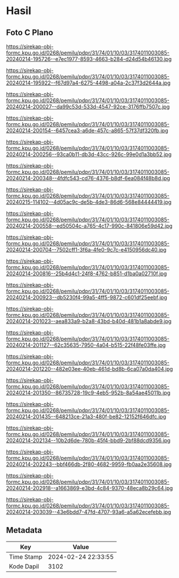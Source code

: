 # Hasil

## Foto C Plano

https://sirekap-obj-formc.kpu.go.id/0268/pemilu/pdpr/31/74/01/10/03/3174011003085-20240214-195726--e7ec1977-8593-4663-b284-d24d54b46130.jpg

https://sirekap-obj-formc.kpu.go.id/0268/pemilu/pdpr/31/74/01/10/03/3174011003085-20240214-195922--f67d97a4-6275-4498-a04a-2c37f3d2644a.jpg

https://sirekap-obj-formc.kpu.go.id/0268/pemilu/pdpr/31/74/01/10/03/3174011003085-20240214-200027--da99c53d-533d-4547-92ce-3176ffb7507c.jpg

https://sirekap-obj-formc.kpu.go.id/0268/pemilu/pdpr/31/74/01/10/03/3174011003085-20240214-200154--6457cea3-a6de-457c-a865-57f37df320fb.jpg

https://sirekap-obj-formc.kpu.go.id/0268/pemilu/pdpr/31/74/01/10/03/3174011003085-20240214-200256--93ca0b11-db3d-43cc-926c-99e0d1a3bb52.jpg

https://sirekap-obj-formc.kpu.go.id/0268/pemilu/pdpr/31/74/01/10/03/3174011003085-20240214-200348--4fdfc543-cd76-4376-b8df-6ea084f48b8d.jpg

https://sirekap-obj-formc.kpu.go.id/0268/pemilu/pdpr/31/74/01/10/03/3174011003085-20240215-114102--4d05ac9c-de5b-4de3-86d6-568e84444419.jpg

https://sirekap-obj-formc.kpu.go.id/0268/pemilu/pdpr/31/74/01/10/03/3174011003085-20240214-200558--ed50504c-a765-4c17-990c-841806e59d42.jpg

https://sirekap-obj-formc.kpu.go.id/0268/pemilu/pdpr/31/74/01/10/03/3174011003085-20240214-200704--7502cff1-3f6a-4fe0-9c7c-e4150956dc40.jpg

https://sirekap-obj-formc.kpu.go.id/0268/pemilu/pdpr/31/74/01/10/03/3174011003085-20240214-200816--25b4d4c1-24f8-4762-b851-d1ba0a02710f.jpg

https://sirekap-obj-formc.kpu.go.id/0268/pemilu/pdpr/31/74/01/10/03/3174011003085-20240214-200923--db5230f4-99a5-4ff5-9872-c601df25eebf.jpg

https://sirekap-obj-formc.kpu.go.id/0268/pemilu/pdpr/31/74/01/10/03/3174011003085-20240214-201023--aea833a9-b2a8-43bd-b40d-481b1a8abde9.jpg

https://sirekap-obj-formc.kpu.go.id/0268/pemilu/pdpr/31/74/01/10/03/3174011003085-20240214-201127--62c35635-7950-4a04-b515-22f48fe03ffe.jpg

https://sirekap-obj-formc.kpu.go.id/0268/pemilu/pdpr/31/74/01/10/03/3174011003085-20240214-201220--482e03ee-40eb-461d-bd8b-6ca07a0da404.jpg

https://sirekap-obj-formc.kpu.go.id/0268/pemilu/pdpr/31/74/01/10/03/3174011003085-20240214-201350--86735728-19c9-4eb5-952b-8a54ae45011b.jpg

https://sirekap-obj-formc.kpu.go.id/0268/pemilu/pdpr/31/74/01/10/03/3174011003085-20240214-201435--648213ce-21a3-480f-be82-12152f646dfc.jpg

https://sirekap-obj-formc.kpu.go.id/0268/pemilu/pdpr/31/74/01/10/03/3174011003085-20240214-202134--10b2d6de-780b-45f4-bbd9-2bf88dcd9356.jpg

https://sirekap-obj-formc.kpu.go.id/0268/pemilu/pdpr/31/74/01/10/03/3174011003085-20240214-202243--bbf466db-2f80-4682-9959-fb0aa2e35608.jpg

https://sirekap-obj-formc.kpu.go.id/0268/pemilu/pdpr/31/74/01/10/03/3174011003085-20240214-202918--a1663869-e3bd-4c84-9370-48eca8b29c64.jpg

https://sirekap-obj-formc.kpu.go.id/0268/pemilu/pdpr/31/74/01/10/03/3174011003085-20240214-203039--43e6bdd7-47fd-4707-93a6-a5a62ecefebb.jpg


## Metadata

| Key        | Value               |
| ---------- | ------------------- |
| Time Stamp | 2024-02-24 22:33:55 |
| Kode Dapil | 3102                |



